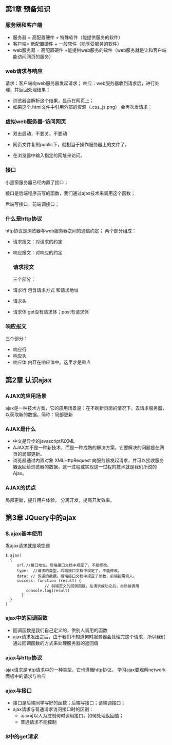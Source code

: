 ## 第1章 预备知识
### 服务器和客户端
- 服务器 = 高配置硬件 + 特殊软件（能提供服务的软件）
- 客户端= 低配置硬件 + 一般软件（能享受服务的软件）
- web服务器 =  高配置硬件 +能提供web服务的软件（web服务就是让和客户端能访问网页的服务）
### web请求与响应
请求：客户端向web服务器发起请求；
响应：web服务器收到请求后，进行处理，并返回处理结果；



- 浏览器会解析这个结果，显示在网页上；
- 如果这个.html文件中引用外部的资源（.css,.js.png） 会再次发请求；



### 虚拟web服务器-访问网页
- 双击启动，不要关，不要动

- 网页文件复制public下，就相当于操作服务器上的文件了。

- 在浏览器中输入指定的网址来访问。

  

### 接口

小黑窗服务器已经内置了接口；

接口是后端程序员写的函数，我们通过ajax技术来调用这个函数；

后端写接口，前端调接口；



### 什么是http协议
http协议是浏览器与web服务器之间的通信约定；
两个部分组成：

- 请求报文：对请求的约定

- 响应报文：对响应的约定

  ### 请求报文
  三个部分：

- 请求行
  包含请求方式 和请求地址

- 请求头

- 请求体
get没有请求体；post有请求体
### 响应报文
三个部分：
- 响应行
- 响应头
- 响应体
内容在响应体中。这里才是重点



## 第2章 认识ajax
### AJAX的应用场景
ajax是一种技术方案，它的应用场景是：在不刷新页面的情况下，去请求服务器，以获取新的数据。简称：局部更新
### AJAX是什么
-  中文是异步的javascript和XML
-  AJAX并不是一种新技术，而是一种成熟的解决方案。它要解决的问题是在网页的局部更新。
-  浏览器通过内置对象 XMLHttpRequest 向服务器发起请求，并可以接收服务器返回给浏览器的数据，这一过程或实现这一过程的技术就是我们所说的 Ajax。
### AJAX的优点
局部更新，提升用户体验。
分离开发，提高开发效率。



## 第3章 JQuery中的ajax
### $.ajax基本使用
发ajax请求就是填空题
```
$.ajax(
  {
     url,//接口地址。后端接口文档中规定了，不能修改。
     type:  //请求的类型。后端接口文档中规定了，不能修改。
     data: // 传递的数据。后端接口文档中规定了参数，前端按需填入。
     success: function (result) {
				 // 前端定义的回调函数，在请求成功之后，自动被调用
         console.log(result)
       }
  }
)
```
### ajax中的回调函数
- 回调函数是我们自己定义的，供别人调用的函数
- ajax请求发出之后，由于我们不知道何时服务器会处理完这个请求，所以我们通过回调函数的方式来处理服务器的返回值

### ajax与http协议
ajax请求是http请求中的一种类型，它也遵循http协议。
学习ajax要观察network面板中的请求与响应
### ajax与接口
- 接口是后端同学写好的函数；后端写接口；请端调接口；
- ajax请求与普通请求访问接口时的区别：
	- ajax可以人为控制何时调用接口，如何处理返回值；
	- 普通请求不能控制

### $中的get请求